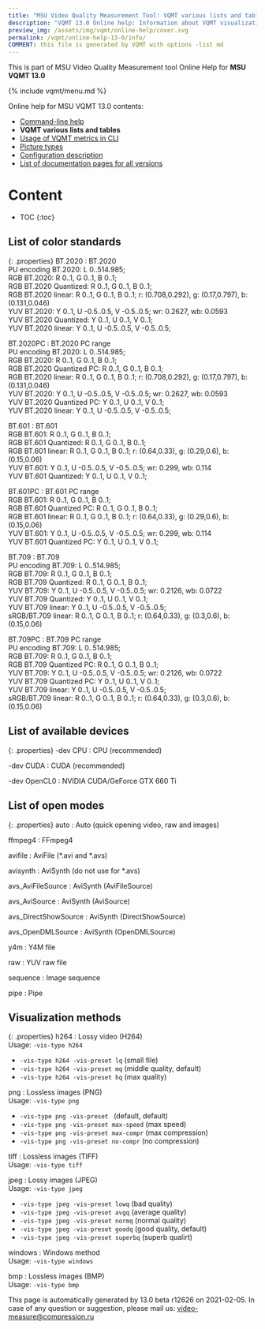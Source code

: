 ```yaml
---
title: "MSU Video Quality Measurement Tool: VQMT various lists and tables"
description: "VQMT 13.0 Online help: Information about VQMT visualization formats, read modes, etc..."
preview_img: /assets/img/vqmt/online-help/cover.svg
permalink: /vqmt/online-help-13-0/info/
COMMENT: this file is generated by VQMT with options -list md
---
```

This is part of MSU Video Quality Measurement tool Online Help for **MSU VQMT 13.0**

{% include vqmt/menu.md %}

Online help for MSU VQMT 13.0 contents:

* [Command-line help](../help/)
* **VQMT various lists and tables**
* [Usage of VQMT metrics in CLI](../metrics/)
* [Picture types](../picture-types/)
* [Configuration description](../config/)
* [List of documentation pages for all versions](../../vqmt-doc-toc/)


# Content
* TOC
{:toc}
## List of color standards



{: .properties}
BT.2020
: BT.2020  
  PU encoding BT.2020: L 0..514.985;   
  RGB BT.2020: R 0..1, G 0..1, B 0..1;   
  RGB BT.2020 Quantized: R 0..1, G 0..1, B 0..1;   
  RGB BT.2020 linear: R 0..1, G 0..1, B 0..1; r: (0.708,0.292), g: (0.17,0.797), b: (0.131,0.046)  
  YUV BT.2020: Y 0..1, U -0.5..0.5, V -0.5..0.5; wr: 0.2627, wb: 0.0593  
  YUV BT.2020 Quantized: Y 0..1, U 0..1, V 0..1;   
  YUV BT.2020 linear: Y 0..1, U -0.5..0.5, V -0.5..0.5;   
  

BT.2020PC
: BT.2020 PC range  
  PU encoding BT.2020: L 0..514.985;   
  RGB BT.2020: R 0..1, G 0..1, B 0..1;   
  RGB BT.2020 Quantized PC: R 0..1, G 0..1, B 0..1;   
  RGB BT.2020 linear: R 0..1, G 0..1, B 0..1; r: (0.708,0.292), g: (0.17,0.797), b: (0.131,0.046)  
  YUV BT.2020: Y 0..1, U -0.5..0.5, V -0.5..0.5; wr: 0.2627, wb: 0.0593  
  YUV BT.2020 Quantized PC: Y 0..1, U 0..1, V 0..1;   
  YUV BT.2020 linear: Y 0..1, U -0.5..0.5, V -0.5..0.5;   
  

BT.601
: BT.601  
  RGB BT.601: R 0..1, G 0..1, B 0..1;   
  RGB BT.601 Quantized: R 0..1, G 0..1, B 0..1;   
  RGB BT.601 linear: R 0..1, G 0..1, B 0..1; r: (0.64,0.33), g: (0.29,0.6), b: (0.15,0.06)  
  YUV BT.601: Y 0..1, U -0.5..0.5, V -0.5..0.5; wr: 0.299, wb: 0.114  
  YUV BT.601 Quantized: Y 0..1, U 0..1, V 0..1;   
  

BT.601PC
: BT.601 PC range  
  RGB BT.601: R 0..1, G 0..1, B 0..1;   
  RGB BT.601 Quantized PC: R 0..1, G 0..1, B 0..1;   
  RGB BT.601 linear: R 0..1, G 0..1, B 0..1; r: (0.64,0.33), g: (0.29,0.6), b: (0.15,0.06)  
  YUV BT.601: Y 0..1, U -0.5..0.5, V -0.5..0.5; wr: 0.299, wb: 0.114  
  YUV BT.601 Quantized PC: Y 0..1, U 0..1, V 0..1;   
  

BT.709
: BT.709  
  PU encoding BT.709: L 0..514.985;   
  RGB BT.709: R 0..1, G 0..1, B 0..1;   
  RGB BT.709 Quantized: R 0..1, G 0..1, B 0..1;   
  YUV BT.709: Y 0..1, U -0.5..0.5, V -0.5..0.5; wr: 0.2126, wb: 0.0722  
  YUV BT.709 Quantized: Y 0..1, U 0..1, V 0..1;   
  YUV BT.709 linear: Y 0..1, U -0.5..0.5, V -0.5..0.5;   
  sRGB/BT.709 linear: R 0..1, G 0..1, B 0..1; r: (0.64,0.33), g: (0.3,0.6), b: (0.15,0.06)  
  

BT.709PC
: BT.709 PC range  
  PU encoding BT.709: L 0..514.985;   
  RGB BT.709: R 0..1, G 0..1, B 0..1;   
  RGB BT.709 Quantized PC: R 0..1, G 0..1, B 0..1;   
  YUV BT.709: Y 0..1, U -0.5..0.5, V -0.5..0.5; wr: 0.2126, wb: 0.0722  
  YUV BT.709 Quantized PC: Y 0..1, U 0..1, V 0..1;   
  YUV BT.709 linear: Y 0..1, U -0.5..0.5, V -0.5..0.5;   
  sRGB/BT.709 linear: R 0..1, G 0..1, B 0..1; r: (0.64,0.33), g: (0.3,0.6), b: (0.15,0.06)  
  



## List of available devices



{: .properties}
-dev CPU
: CPU (recommended)

-dev CUDA
: CUDA (recommended)

-dev OpenCL0
: NVIDIA CUDA/GeForce GTX 660 Ti



## List of open modes



{: .properties}
auto
: Auto (quick opening video, raw and images)

ffmpeg4
: FFmpeg4

avifile
: AviFile (*.avi and *.avs)

avisynth
: AviSynth (do not use for *.avs)

avs_AviFileSource
: AviSynth (AviFileSource)

avs_AviSource
: AviSynth (AviSource)

avs_DirectShowSource
: AviSynth (DirectShowSource)

avs_OpenDMLSource
: AviSynth (OpenDMLSource)

y4m
: Y4M file

raw
: YUV raw file

sequence
: Image sequence

pipe
: Pipe



## Visualization methods



{: .properties}
h264
: Lossy video (H264)    
  Usage: `-vis-type h264`  
  * `-vis-type h264 -vis-preset lq` (small file)  
  * `-vis-type h264 -vis-preset mq` (middle quality, default)  
  * `-vis-type h264 -vis-preset hq` (max quality)  
  

png
: Lossless images (PNG)    
  Usage: `-vis-type png`  
  * `-vis-type png -vis-preset ` (default, default)  
  * `-vis-type png -vis-preset max-speed` (max speed)  
  * `-vis-type png -vis-preset max-compr` (max compression)  
  * `-vis-type png -vis-preset no-compr` (no compression)  
  

tiff
: Lossless images (TIFF)    
  Usage: `-vis-type tiff`  
  

jpeg
: Lossy images (JPEG)    
  Usage: `-vis-type jpeg`  
  * `-vis-type jpeg -vis-preset lowq` (bad quality)  
  * `-vis-type jpeg -vis-preset avgq` (average quality)  
  * `-vis-type jpeg -vis-preset normq` (normal quality)  
  * `-vis-type jpeg -vis-preset goodq` (good quality, default)  
  * `-vis-type jpeg -vis-preset superbq` (superb qualirt)  
  

windows
: Windows method    
  Usage: `-vis-type windows`  
  

bmp
: Lossless images (BMP)    
  Usage: `-vis-type bmp`  
  





This page is automatically generated by 13.0 beta r12626 on 2021-02-05. In case of any question or suggestion, please mail us: [video-measure@compression.ru](video-measure@compression.ru)
